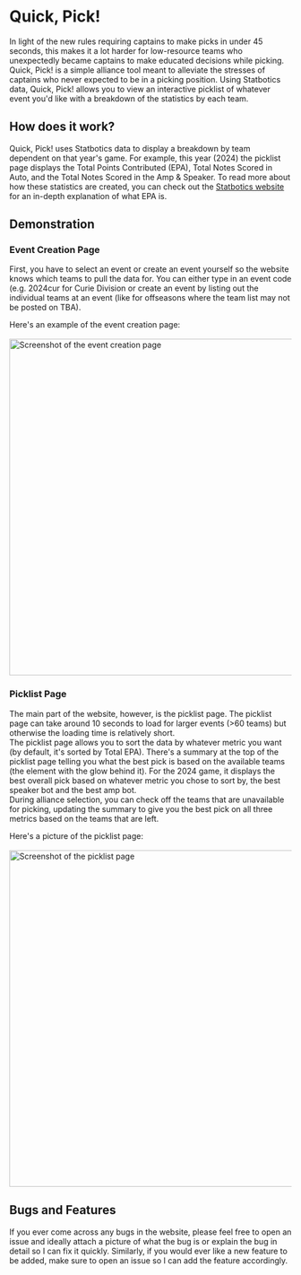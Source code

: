 # Quick, Pick!

In light of the new rules requiring captains to make picks in under 45 seconds, this makes it a lot harder for low-resource teams who unexpectedly became captains to make educated decisions while picking. Quick, Pick! is a simple alliance tool meant to alleviate the stresses of captains who never expected to be in a picking position. Using Statbotics data, Quick, Pick! allows you to view an interactive picklist of whatever event you'd like with a breakdown of the statistics by each team.

## How does it work?
Quick, Pick! uses Statbotics data to display a breakdown by team dependent on that year's game. For example, this year (2024) the picklist page displays the Total Points Contributed (EPA), Total Notes Scored in Auto, and the Total Notes Scored in the Amp & Speaker. To read more about how these statistics are created, you can check out the [Statbotics website](https://www.statbotics.io/blog/epa) for an in-depth explanation of what EPA is.

## Demonstration
### Event Creation Page
First, you have to select an event or create an event yourself so the website knows which teams to pull the data for. You can either type in an event code (e.g. 2024cur for Curie Division  or create an event by listing out the individual teams at an event (like for offseasons where the team list may not be posted on TBA).

Here's an example of the event creation page:
<br>
<br>
<img width="600" alt="Screenshot of the event creation page" src="https://github.com/user-attachments/assets/498756b9-b640-4960-8b8d-4de2555aef1d">

### Picklist Page
The main part of the website, however, is the picklist page. The picklist page can take around 10 seconds to load for larger events (>60 teams) but otherwise the loading time is relatively short.
<br>
The picklist page allows you to sort the data by whatever metric you want (by default, it's sorted by Total EPA). There's a summary at the top of the picklist page telling you what the best pick is based on the available teams (the element with the glow behind it). For the 2024 game, it displays the best overall pick based on whatever metric you chose to sort by, the best speaker bot and the best amp bot.
<br>
During alliance selection, you can check off the teams that are unavailable for picking, updating the summary to give you the best pick on all three metrics based on the teams that are left. 

Here's a picture of the picklist page:
<br>
<br>
<img width="600" alt="Screenshot of the picklist page" src="https://github.com/user-attachments/assets/dc97b141-ab40-4ba9-9b2c-6373aff17fab">

## Bugs and Features
If you ever come across any bugs in the website, please feel free to open an issue and ideally attach a picture of what the bug is or explain the bug in detail so I can fix it quickly.
Similarly, if you would ever like a new feature to be added, make sure to open an issue so I can add the feature accordingly.
